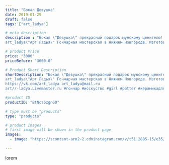 ```yaml
---
title: "Бокал Девушка"
date: 2019-01-29
draft: false
tags: ["art_ladya"]

# meta description
description : "Бокал \"Девушка\" прекрасный подарок мужскому ценителю!
art_ladya\"Арт Ладья\" Гончарная мастерская в Нижнем Новгороде. Изготовление керамики и мастер//-классы "

# product Price
price: "3000"
priceBefore: "3600.0"

# Product Short Description
shortDescription: "Бокал \"Девушка\" прекрасный подарок мужскому ценителю!
art_ladya\"Арт Ладья\" Гончарная мастерская в Нижнем Новгороде. Изготовление керамики и мастер//-классы по обучению. 
https://vk.com/art_ladya art_ladya@mail.ru 
art//-ladya.Livemaster.ru #гончар #исскуство #girl #potter #керамикадляинтерьера #керамикаручнаяработа #гончарнаямастерская #мехенди #handmade #посудаизглины #керамика #гончарнаяпосуда #эксклюзивнаякерамика #painter #dishes #decor #ceramicar #nntoday #claygoods #restaurant #earthenware #ceramic #design #обнажённаядевушка #magic #erotic #ceramicart #nakedgirl #авторскаякерамика #mehendi"

#product ID
productID: "BtNcs6zgnGO"

# type must be "products"
type: "products"

# product Images
# first image will be shown in the product page
images:
  - image: "https://scontent-arn2-2.cdninstagram.com/v/t51.2885-15/e35/49984379_286598015359056_5127181380461358446_n.jpg?tp=1&_nc_ht=scontent-arn2-2.cdninstagram.com&_nc_cat=100&_nc_ohc=mN9QCzIe9GAAX-UsStY&ccb=7-4&oh=6a6a29d046dd40431b58fa421cff7229&oe=6085FED6&_nc_sid=86f79a&ig_cache_key=MTk2NzM1NDg0NDMzMTI3NDYzOA%3D%3D.2-ccb7-4"

---
```

lorem
